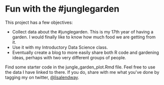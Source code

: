 # Fun with the #junglegarden

This project has a few objectives:

* Collect data about the #junglegarden. This is my 17th year of having a garden. I would finally like to know how much food we are getting from it.  
* Use it with my Introductory Data Science class. 
* Eventually create a blog to more easily share both R code and gardening ideas, perhaps with two very different groups of people.

Find some starter code in the jungle_garden_plot.Rmd file. Feel free to use the data I have linked to there. If you do, share with me what you've done by tagging my on twitter, [@lisalendway](https://twitter.com/lisalendway).